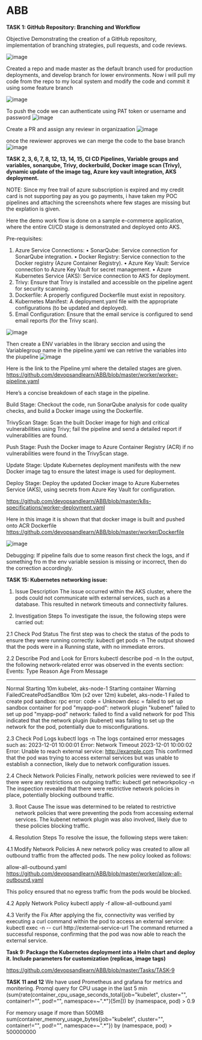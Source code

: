 # ABB

**TASK 1: GitHub Repository: Branching and Workflow**

Objective
Demonstrating the creation of a GitHub repository, implementation of branching strategies, pull requests, and code reviews.

![image](https://github.com/user-attachments/assets/0ddc801c-8334-4ef2-b6e3-909a12fb24de)

Created a repo and made master as the default branch used for production deployments, and develop branch for lower environments. 
Now i will pull my code from the repo to my local system and modify the code and commit it using some feature branch 

![image](https://github.com/user-attachments/assets/0334b801-d653-43e6-a180-9dcc2f591e94)

To push the code we can authenticate using PAT token or username and password
![image](https://github.com/user-attachments/assets/b33e270f-399c-45df-8d4b-bba88bf06004)

Create a PR and assign any reviewr in organizaation
![image](https://github.com/user-attachments/assets/5af1e17f-1a1a-4a02-a070-4700b67df1fa)

once the rewiewer approves we can merge the code to the base branch 
![image](https://github.com/user-attachments/assets/ff97209f-5b7a-4c30-885b-4c598fce7481)


**TASK 2, 3, 6, 7, 8, 12, 13, 14, 15,  CI CD Pipelines, Variable groups and variables, sonarqube, Trivy, dockerbuild, Docker image scan (Trivy), dynamic update of the image tag, Azure key vault integration, AKS deployment.**
 
NOTE: Since my free trail of azure subscription is expired and my credit card is not supporting pay as you go payments, i have taken my POC pipelines and attaching the screenshots where few stages are missing but the explation is given. 

Here the demo work flow is done on a sample e-commerce application, where the entire CI/CD stage is demonstrated and deployed onto AKS. 
 
Pre-requisites:
1. Azure Service Connections:
•	SonarQube: Service connection for SonarQube integration.
•	Docker Registry: Service connection to the Docker registry (Azure Container Registry).
•	Azure Key Vault: Service connection to Azure Key Vault for secret management.
•	Azure Kubernetes Service (AKS): Service connection to AKS for deployment.
2. Trivy: Ensure that Trivy is installed and accessible on the pipeline agent for security scanning.
3. Dockerfile: A properly configured Dockerfile must exist in repository.
4. Kubernetes Manifest: A deployment.yaml file with the appropriate configurations (to be updated and deployed).
5. Email Configuration: Ensure that the email service is configured to send email reports (for the Trivy scan).

![image](https://github.com/user-attachments/assets/e7f1bae2-1e07-411f-a81e-1645817d86c6)

Then create a ENV variables in the library seccion and using the Variablegroup name in the pipeline.yaml we can retrive the variables into the piupeline
![image](https://github.com/user-attachments/assets/a677cdef-1b3c-4ca7-a3a5-a1df4bde0d08)

Here is the link to the Pipeline.yml where the detailed stages are given.
https://github.com/devopsandlearn/ABB/blob/master/worker/worker-pipeline.yaml

Here’s a concise breakdown of each stage in the pipeline. 

Build Stage:
Checkout the code, run SonarQube analysis for code quality checks, and build a Docker image using the Dockerfile.

TrivyScan Stage:
Scan the built Docker image for high and critical vulnerabilities using Trivy; fail the pipeline and send a detailed report if vulnerabilities are found.

Push Stage:
Push the Docker image to Azure Container Registry (ACR) if no vulnerabilities were found in the TrivyScan stage.

Update Stage:
Update Kubernetes deployment manifests with the new Docker image tag to ensure the latest image is used for deployment.

Deploy Stage:
Deploy the updated Docker image to Azure Kubernetes Service (AKS), using secrets from Azure Key Vault for configuration.

https://github.com/devopsandlearn/ABB/blob/master/k8s-specifications/worker-deployment.yaml

Here in this image it is shown that that docker image is built and pushed onto ACR 
Dockerfile https://github.com/devopsandlearn/ABB/blob/master/worker/Dockerfile

![image](https://github.com/user-attachments/assets/a18623d0-67bf-4e11-96c8-111de0ec21b8)

Debugging: If pipeline fails due to some reason first check the logs, and if something fro m the env variable session is missing or incorrect, then do the correction accordingly. 

**TASK 15: Kubernetes networking issue:**
1. Issue Description
The issue occurred within the AKS cluster, where the pods could not communicate with external services, such as a database. This resulted in network timeouts and connectivity failures.

2. Investigation Steps
To investigate the issue, the following steps were carried out:

2.1 Check Pod Status
The first step was to check the status of the pods to ensure they were running correctly:
kubectl get pods -n <namespace>
The output showed that the pods were in a Running state, with no immediate errors.

2.2 Describe Pod and Look for Errors
kubectl describe pod <pod-name> -n <namespace>
In the output, the following network-related error was observed in the events section:
Events:
  Type     Reason                  Age                From                       Message
  ----     ------                  ----               ----                       -------
  Normal   Starting                10m                kubelet, aks-node-1        Starting container
  Warning  FailedCreatePodSandBox  10m (x2 over 12m)  kubelet, aks-node-1        Failed to create pod sandbox: rpc error: code = Unknown desc = failed to set up sandbox container for pod "myapp-pod": network plugin "kubenet" failed to set up pod "myapp-pod" network: failed to find a valid network for pod
This indicated that the network plugin (kubenet) was failing to set up the network for the pod, potentially due to misconfigurations.

2.3 Check Pod Logs
kubectl logs <pod-name> -n <namespace>
The logs contained error messages such as:
2023-12-01 10:00:01 Error: Network Timeout
2023-12-01 10:00:02 Error: Unable to reach external service: http://example.com
This confirmed that the pod was trying to access external services but was unable to establish a connection, likely due to network configuration issues.

2.4 Check Network Policies
Finally, network policies were reviewed to see if there were any restrictions on outgoing traffic:
kubectl get networkpolicy -n <namespace>
The inspection revealed that there were restrictive network policies in place, potentially blocking outbound traffic.

3. Root Cause
The issue was determined to be related to restrictive network policies that were preventing the pods from accessing external services. The kubenet network plugin was also involved, likely due to these policies blocking traffic.

4. Resolution Steps
To resolve the issue, the following steps were taken:

4.1 Modify Network Policies
A new network policy was created to allow all outbound traffic from the affected pods. The new policy looked as follows:

allow-all-outbound.yaml
https://github.com/devopsandlearn/ABB/blob/master/worker/allow-all-outbound.yaml

This policy ensured that no egress traffic from the pods would be blocked.

4.2 Apply Network Policy
kubectl apply -f allow-all-outbound.yaml

4.3 Verify the Fix
After applying the fix, connectivity was verified by executing a curl command within the pod to access an external service:
kubectl exec <pod-name> -n <namespace> -- curl http://external-service-url
The command returned a successful response, confirming that the pod was now able to reach the external service.

**Task 9: Package the Kubernetes deployment into a Helm chart and deploy it. Include parameters for customization (replicas, image tags)**

https://github.com/devopsandlearn/ABB/blob/master/Tasks/TASK-9



**TASK 11 and 12**
We have used Prometheus and grafana for metrics and monitering. 
Promql query for CPU usage in the last 5 min 
(sum(rate(container_cpu_usage_seconds_total{job="kubelet", cluster="", container!="", pod!="", namespace=~".*"}[5m])) by (namespace, pod) > 0.9

For memory usage if more than 500MB
sum(container_memory_usage_bytes{job="kubelet", cluster="", container!="", pod!="", namespace=~".*"}) by (namespace, pod) > 500000000










